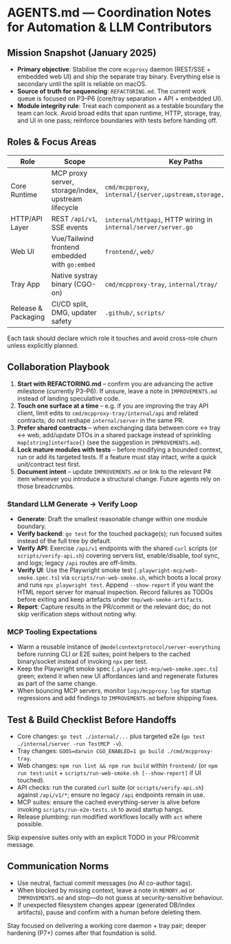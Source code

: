 # AGENTS.md — Coordination Notes for Automation & LLM Contributors

## Mission Snapshot (January 2025)
- **Primary objective**: Stabilise the core `mcpproxy` daemon (REST/SSE + embedded web UI) and ship the separate tray binary. Everything else is secondary until the split is reliable on macOS.
- **Source of truth for sequencing**: `REFACTORING.md`. The current work queue is focused on P3–P6 (core/tray separation + API + embedded UI).
- **Module integrity rule**: Treat each component as a testable boundary the team can lock. Avoid broad edits that span runtime, HTTP, storage, tray, and UI in one pass; reinforce boundaries with tests before handing off.

## Roles & Focus Areas
| Role | Scope | Key Paths |
| ---- | ----- | --------- |
| Core Runtime | MCP proxy server, storage/index, upstream lifecycle | `cmd/mcpproxy`, `internal/{server,upstream,storage,index,cache}` |
| HTTP/API Layer | REST `/api/v1`, SSE events | `internal/httpapi`, HTTP wiring in `internal/server/server.go` |
| Web UI | Vue/Tailwind frontend embedded with `go:embed` | `frontend/`, `web/` |
| Tray App | Native systray binary (CGO-on) | `cmd/mcpproxy-tray`, `internal/tray/` |
| Release & Packaging | CI/CD split, DMG, updater safety | `.github/`, `scripts/` |

Each task should declare which role it touches and avoid cross-role churn unless explicitly planned.

## Collaboration Playbook
1. **Start with REFACTORING.md** – confirm you are advancing the active milestone (currently P3–P6). If unsure, leave a note in `IMPROVEMENTS.md` instead of landing speculative code.
2. **Touch one surface at a time** – e.g. if you are improving the tray API client, limit edits to `cmd/mcpproxy-tray/internal/api` and related contracts; do not reshape `internal/server` in the same PR.
3. **Prefer shared contracts** – when exchanging data between core ↔ tray ↔ web, add/update DTOs in a shared package instead of sprinkling `map[string]interface{}` (see the suggestion in `IMPROVEMENTS.md`).
4. **Lock mature modules with tests** – before modifying a bounded context, run or add its targeted tests. If a feature must stay intact, write a quick unit/contract test first.
5. **Document intent** – update `IMPROVEMENTS.md` or link to the relevant P# item whenever you introduce a structural change. Future agents rely on those breadcrumbs.

### Standard LLM Generate → Verify Loop
- **Generate**: Draft the smallest reasonable change within one module boundary.
- **Verify backend**: `go test` for the touched package(s); run focused suites instead of the full tree by default.
- **Verify API**: Exercise `/api/v1` endpoints with the shared `curl` scripts (or `scripts/verify-api.sh`) covering servers list, enable/disable, tool sync, and logs; legacy `/api` routes are off-limits.
- **Verify UI**: Use the Playwright smoke test (`.playwright-mcp/web-smoke.spec.ts`) via `scripts/run-web-smoke.sh`, which boots a local proxy and runs `npx playwright test`. Append `--show-report` if you want the HTML report server for manual inspection. Record failures as TODOs before exiting and keep artefacts under `tmp/web-smoke-artifacts`.
- **Report**: Capture results in the PR/commit or the relevant doc; do not skip verification steps without noting why.

### MCP Tooling Expectations
- Warm a reusable instance of `@modelcontextprotocol/server-everything` before running CLI or E2E suites; point helpers to the cached binary/socket instead of invoking `npx` per test.
- Keep the Playwright smoke spec (`.playwright-mcp/web-smoke.spec.ts`) green; extend it when new UI affordances land and regenerate fixtures as part of the same change.
- When bouncing MCP servers, monitor `logs/mcpproxy.log` for startup regressions and add findings to `IMPROVEMENTS.md` before shipping fixes.

## Test & Build Checklist Before Handoffs
- Core changes: `go test ./internal/...` plus targeted e2e (`go test ./internal/server -run TestMCP -v`).
- Tray changes: `GOOS=darwin CGO_ENABLED=1 go build ./cmd/mcpproxy-tray`.
- Web changes: `npm run lint && npm run build` within `frontend/` (or `npm run test:unit` + `scripts/run-web-smoke.sh [--show-report]` if UI touched).
- API checks: run the curated `curl` suite (or `scripts/verify-api.sh`) against `/api/v1/*`; ensure no legacy `/api` endpoints remain in use.
- MCP suites: ensure the cached everything-server is alive before invoking `scripts/run-e2e-tests.sh` to avoid startup hangs.
- Release plumbing: run modified workflows locally with `act` where possible.

Skip expensive suites only with an explicit TODO in your PR/commit message.

## Communication Norms
- Use neutral, factual commit messages (no AI co-author tags).
- When blocked by missing context, leave a note in `MEMORY.md` or `IMPROVEMENTS.md` and stop—do not guess at security-sensitive behaviour.
- If unexpected filesystem changes appear (generated DB/index artifacts), pause and confirm with a human before deleting them.

Stay focused on delivering a working core daemon + tray pair; deeper hardening (P7+) comes after that foundation is solid.

